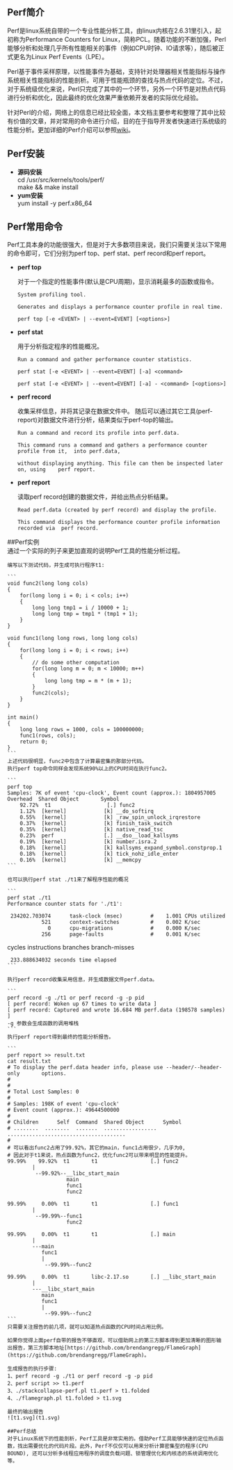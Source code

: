 ## Perf简介  
Perf是linux系统自带的一个专业性能分析工具，由linux内核在2.6.31里引入，起初称为Performance Counters for Linux，简称PCL。随着功能的不断加强，Perl能够分析和处理几乎所有性能相关的事件（例如CPU时钟、IO请求等），随后被正式更名为Linux Perf Events（LPE）。
  
Perl基于事件采样原理，以性能事件为基础，支持针对处理器相关性能指标与操作系统相关性能指标的性能剖析。可用于性能瓶颈的查找与热点代码的定位。不过，对于系统级优化来说，Perl只完成了其中的一个环节，另外一个环节是对热点代码进行分析和优化，因此最终的优化效果严重依赖开发者的实际优化经验。  

针对Perl的介绍，网络上的信息已经比较全面，本文档主要参考和整理了其中比较有价值的文章，并对常用的命令进行介绍，目的在于指导开发者快速进行系统级的性能分析。更加详细的Perf介绍可以参照[wiki](https://perf.wiki.kernel.org/index.php)。  
## Perf安装  
* **源码安装**     
cd /usr/src/kernels/tools/perf/  
make && make install  
* **yum安装**  
yum install -y perf.x86_64  

## Perf常用命令
Perf工具本身的功能很强大，但是对于大多数项目来说，我们只需要关注以下常用的命令即可，它们分别为perf top、perf stat、perf record和perf report。  

* **perf top**  
	
	对于一个指定的性能事件(默认是CPU周期)，显示消耗最多的函数或指令。  

	``` 
	System profiling tool.

	Generates and displays a performance counter profile in real time.

	perf top [-e <EVENT> | --event=EVENT] [<options>]
	```
* **perf stat**  
	
	用于分析指定程序的性能概况。  

	```
	Run a command and gather performance counter statistics.

	perf stat [-e <EVENT> | --event=EVENT] [-a] <command>

	perf stat [-e <EVENT> | --event=EVENT] [-a] - <command> [<options>]
	```
* **perf record**  
	
	收集采样信息，并将其记录在数据文件中。
	随后可以通过其它工具(perf-report)对数据文件进行分析，结果类似于perf-top的输出。  

	```
	Run a command and record its profile into perf.data.

	This command runs a command and gathers a performance counter profile from it, 	into perf.data,

	without displaying anything. This file can then be inspected later on, using 	perf report.
	```
* **perf report**  
	
	读取perf record创建的数据文件，并给出热点分析结果。  

	```
	Read perf.data (created by perf record) and display the profile.

	This command displays the performance counter profile information recorded via 	perf record.
	```
##Perf实例  
	通过一个实际的列子来更加直观的说明Perf工具的性能分析过程。  

	编写以下测试代码，并生成可执行程序t1: 

	```
	void func2(long long cols)
	{
		for(long long i = 0; i < cols; i++)
		{
			long long tmp1 = i / 10000 + 1;
			long long tmp = tmp1 * (tmp1 + 1);
		}
	}

	void func1(long long rows, long long cols)
	{
		for(long long i = 0; i < rows; i++)
		{
			// do some other computation
			for(long long m = 0; m < 10000; m++)
			{
				long long tmp = m * (m + 1);
			}
			func2(cols);
		}
	}

	int main()
	{
		long long rows = 1000, cols = 100000000;
		func1(rows, cols);
		return 0;
	}
	```  
	上述代码很明显，func2中包含了计算最密集的那部分代码。  
	执行perf top命令同样会发现系统90%以上的CPU时间在执行func2。

	```
	perf top
	Samples: 7K of event 'cpu-clock', Event count (approx.): 1804957005
	Overhead  Shared Object       Symbol
  		92.72%  t1                  [.] func2
   		1.12%  [kernel]            [k] __do_softirq
   		0.55%  [kernel]            [k] _raw_spin_unlock_irqrestore
   		0.37%  [kernel]            [k] finish_task_switch
   		0.35%  [kernel]            [k] native_read_tsc
   		0.23%  perf                [.] __dso__load_kallsyms
   		0.19%  [kernel]            [k] number.isra.2
   		0.18%  [kernel]            [k] kallsyms_expand_symbol.constprop.1
   		0.18%  [kernel]            [k] tick_nohz_idle_enter
   		0.16%  [kernel]            [k] __memcpy
	```

	也可以执行perf stat ./t1来了解程序性能的概况  
	
	```
	perf stat ./t1
 	Performance counter stats for './t1':
 	
     234202.703074      task-clock (msec)         #    1.001 CPUs utilized
               521      context-switches          #    0.002 K/sec
                 0      cpu-migrations            #    0.000 K/sec
               256      page-faults               #    0.001 K/sec
   <not supported>      cycles
   <not supported>      instructions
   <not supported>      branches
   <not supported>      branch-misses

     233.888634032 seconds time elapsed
	```
	
	执行perf record收集采用信息，并生成数据文件perf.data。  
	
	```
	perf record -g ./t1 or perf record -g -p pid  
	[ perf record: Woken up 67 times to write data ]
	[ perf record: Captured and wrote 16.684 MB perf.data (198578 samples) ]
	-g 参数会生成函数的调用堆栈  
	```  
	执行perf report得到最终的性能分析报告。  
	
	```
	perf report >> result.txt
	cat result.txt  
	# To display the perf.data header info, please use --header/--header-only 		options.
	#
	#
	# Total Lost Samples: 0
	#
	# Samples: 198K of event 'cpu-clock'
	# Event count (approx.): 49644500000
	#
	# Children      Self  Command  Shared Object      Symbol
	# ........  ........  .......  .................  ......................................
	# 
	# 可以看出func2占用了99.92%，其它的main，func1占用很少，几乎为0,   
	# 因此对于t1来说，热点函数为func2，优化func2可以带来明显的性能提升。
    99.99%    99.92%  t1       t1                 [.] func2
            |
             --99.92%--__libc_start_main
                       main
                       func1
                       func2

    99.99%     0.00%  t1       t1                 [.] func1
            |
             --99.99%--func1
                       func2

    99.99%     0.00%  t1       t1                 [.] main
            |
            ---main
               func1
               |
                --99.99%--func2

    99.99%     0.00%  t1       libc-2.17.so       [.] __libc_start_main
            |
            ---__libc_start_main
               main
               func1
               |
                --99.99%--func2
	```
	只需要关注报告的前几项，就可以知道热点函数的CPU时间占用比例。 
	 
	如果你觉得上面perf自带的报告不够直观，可以借助网上的第三方脚本得到更加清晰的图形输出报告，第三方脚本地址[https://github.com/brendangregg/FlameGraph](https://github.com/brendangregg/FlameGraph)。  

	生成报告的执行步骤:  
	1、perf record -g ./t1 or perf record -g -p pid  
	2、perf script >> t1.perf  
	3、./stackcollapse-perf.pl t1.perf > t1.folded  
	4、./flamegraph.pl t1.folded > t1.svg  

	最终的输出报告  
	![t1.svg](t1.svg)      
	
	##Perf总结  
	对于Linux系统下的性能剖析，Perf工具是非常实用的。借助Perf工具能够快速的定位热点函数，找出需要优化的代码片段。此外，Perf不仅仅可以用来分析计算密集型的程序(CPU BOUND), 还可以分析多线程应用程序的调度负载问题、锁管理优化和内核态的系统调用优化等。